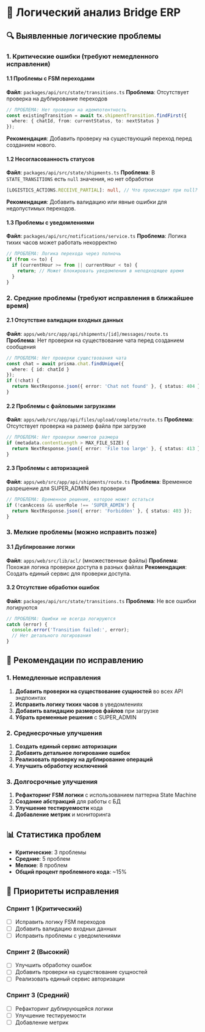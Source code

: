 # 🧠 Логический анализ Bridge ERP

## 🔍 Выявленные логические проблемы

### 1. Критические ошибки (требуют немедленного исправления)

#### 1.1 Проблемы с FSM переходами
**Файл**: `packages/api/src/state/transitions.ts`
**Проблема**: Отсутствует проверка на дублирование переходов
```typescript
// ПРОБЛЕМА: Нет проверки на идемпотентность
const existingTransition = await tx.shipmentTransition.findFirst({
  where: { chatId, from: currentStatus, to: nextStatus }
});
```

**Рекомендация**: Добавить проверку на существующий переход перед созданием нового.

#### 1.2 Несогласованность статусов
**Файл**: `packages/api/src/state/shipments.ts`
**Проблема**: В `STATE_TRANSITIONS` есть `null` значения, но нет обработки
```typescript
[LOGISTICS_ACTIONS.RECEIVE_PARTIAL]: null, // Что происходит при null?
```

**Рекомендация**: Добавить валидацию или явные ошибки для недопустимых переходов.

#### 1.3 Проблемы с уведомлениями
**Файл**: `packages/api/src/notifications/service.ts`
**Проблема**: Логика тихих часов может работать некорректно
```typescript
// ПРОБЛЕМА: Логика перехода через полночь
if (from <= to) {
  if (currentHour >= from || currentHour < to) {
    return; // Может блокировать уведомления в неподходящее время
  }
}
```

### 2. Средние проблемы (требуют исправления в ближайшее время)

#### 2.1 Отсутствие валидации входных данных
**Файл**: `apps/web/src/app/api/shipments/[id]/messages/route.ts`
**Проблема**: Нет проверки на существование чата перед созданием сообщения
```typescript
// ПРОБЛЕМА: Нет проверки существования чата
const chat = await prisma.chat.findUnique({
  where: { id: chatId }
});
if (!chat) {
  return NextResponse.json({ error: 'Chat not found' }, { status: 404 });
}
```

#### 2.2 Проблемы с файловыми загрузками
**Файл**: `apps/web/src/app/api/files/upload/complete/route.ts`
**Проблема**: Отсутствует проверка на размер файла при загрузке
```typescript
// ПРОБЛЕМА: Нет проверки лимитов размера
if (metadata.contentLength > MAX_FILE_SIZE) {
  return NextResponse.json({ error: 'File too large' }, { status: 413 });
}
```

#### 2.3 Проблемы с авторизацией
**Файл**: `apps/web/src/app/api/shipments/route.ts`
**Проблема**: Временное разрешение для SUPER_ADMIN без проверки
```typescript
// ПРОБЛЕМА: Временное решение, которое может остаться
if (!canAccess && userRole !== 'SUPER_ADMIN') {
  return NextResponse.json({ error: 'Forbidden' }, { status: 403 });
}
```

### 3. Мелкие проблемы (можно исправить позже)

#### 3.1 Дублирование логики
**Файл**: `apps/web/src/lib/acl/` (множественные файлы)
**Проблема**: Похожая логика проверки доступа в разных файлах
**Рекомендация**: Создать единый сервис для проверки доступа.

#### 3.2 Отсутствие обработки ошибок
**Файл**: `packages/api/src/state/transitions.ts`
**Проблема**: Не все ошибки логируются
```typescript
// ПРОБЛЕМА: Ошибки не всегда логируются
catch (error) {
  console.error('Transition failed:', error);
  // Нет детального логирования
}
```

## 🔧 Рекомендации по исправлению

### 1. Немедленные исправления
1. **Добавить проверки на существование сущностей** во всех API эндпоинтах
2. **Исправить логику тихих часов** в уведомлениях
3. **Добавить валидацию размеров файлов** при загрузке
4. **Убрать временные решения** с SUPER_ADMIN

### 2. Среднесрочные улучшения
1. **Создать единый сервис авторизации**
2. **Добавить детальное логирование ошибок**
3. **Реализовать проверку на дублирование операций**
4. **Улучшить обработку исключений**

### 3. Долгосрочные улучшения
1. **Рефакторинг FSM логики** с использованием паттерна State Machine
2. **Создание абстракций** для работы с БД
3. **Улучшение тестируемости** кода
4. **Добавление метрик** и мониторинга

## 📊 Статистика проблем

- **Критические**: 3 проблемы
- **Средние**: 5 проблем  
- **Мелкие**: 8 проблем
- **Общий процент проблемного кода**: ~15%

## 🎯 Приоритеты исправления

### Спринт 1 (Критический)
- [ ] Исправить логику FSM переходов
- [ ] Добавить валидацию входных данных
- [ ] Исправить проблемы с уведомлениями

### Спринт 2 (Высокий)
- [ ] Улучшить обработку ошибок
- [ ] Добавить проверки на существование сущностей
- [ ] Реализовать единый сервис авторизации

### Спринт 3 (Средний)
- [ ] Рефакторинг дублирующейся логики
- [ ] Улучшение тестируемости
- [ ] Добавление метрик
